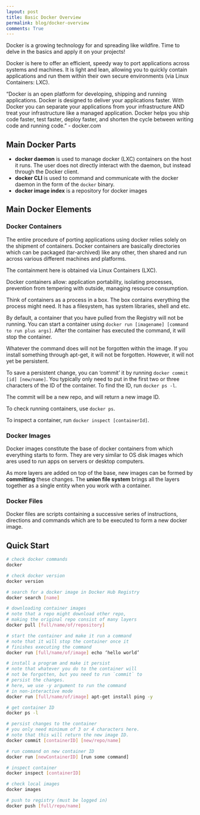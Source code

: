 ```yaml
---
layout: post
title: Basic Docker Overview
permalink: blog/docker-overview
comments: True
---
```


Docker is a growing technology for and spreading like wildfire. Time to delve in the basics and apply it on your projects!

Docker is here to offer an efficient, speedy way to port applications across systems and machines. It is light and lean, allowing you to quickly contain applications and run them within their own secure environments (via Linux Containers: LXC).

“Docker is an open platform for developing, shipping and running applications. Docker is designed to deliver your applications faster. With Docker you can separate your applications from your infrastructure AND treat your infrastructure like a managed application. Docker helps you ship code faster, test faster, deploy faster, and shorten the cycle between writing code and running code.” - docker.com

## Main Docker Parts

- **docker daemon** is used to manage docker (LXC) containers on the host it runs. The user does not directly interact with the daemon, but instead through the Docker client.
- **docker CLI** is used to command and communicate with the docker daemon in the form of the `docker` binary.
- **docker image index** is a repository for docker images

## Main Docker Elements

### Docker Containers

The entire procedure of porting applications using docker relies solely on the shipment of containers. Docker containers are basically directories which can be packaged (tar-archived) like any other, then shared and run across various different machines and platforms.

The containment here is obtained via Linux Containers (LXC).

Docker containers allow: application portability, isolating processes, prevention from tempering with outside, managing resource consumption.

Think of containers as a process in a box. The box contains everything the process might need. It has a filesystem, has system libraries, shell and etc.

By default, a container that you have pulled from the Registry will not be running. You can start a container using `docker run [imagename] [command to run plus args]`. After the container has executed the command, it will stop the container.

Whatever the command does will not be forgotten within the image. If you install something through apt-get, it will not be forgotten. However, it will not yet be persistent.

To save a persistent change, you can ‘commit’ it by running `docker commit [id] [new/name]`. You typically only need to put in the first two or three characters of the ID of the container. To find the ID, run `docker ps -l`. 

The commit will be a new repo, and will return a new image ID.

To check running containers, use `docker ps`.

To inspect a container, run `docker inspect [containerId]`.

### Docker Images

Docker images constitute the base of docker containers from which everything starts to form. They are very similar to OS disk images which ares used to run apps on servers or desktop computers.

As more layers are added on top of the base, new images can be formed by **committing** these changes. The **union file system** brings all the layers together as a single entity when you work with a container.

### Docker Files

Docker files are scripts containing a successive series of instructions, directions and commands which are to be executed to form a new docker image.

## Quick Start

```bash
# check docker commands
docker

# check docker version
docker version

# search for a docker image in Docker Hub Registry
docker search [name]

# downloading container images
# note that a repo might download other repo,
# making the original repo consist of many layers
docker pull [full/name/of/repository]

# start the container and make it run a command
# note that it will stop the container once it
# finishes executing the command
docker run [full/name/of/image] echo ‘hello world’

# install a program and make it persist
# note that whatever you do to the container will
# not be forgotten, but you need to run `commit` to 
# persist the changes.
# here, we use -y argument to run the command 
# in non-interactive mode
docker run [full/name/of/image] apt-get install ping -y

# get container ID
docker ps -l

# persist changes to the container
# you only need minimum of 3 or 4 characters here.
# note that this will return the new image ID.
docker commit [containerID] [new/repo/name]

# run command on new container ID
docker run [newContainerID] [run some command]

# inspect container
docker inspect [containerID]

# check local images
docker images

# push to registry (must be logged in)
docker push [full/repo/name]
```
